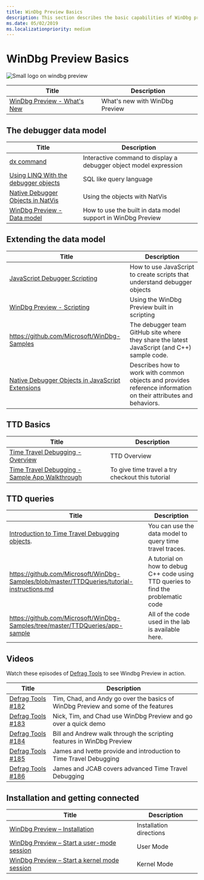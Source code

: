 ```yaml
---
title: WinDbg Preview Basics 
description: This section describes the basic capabilities of WinDbg preview debugger.
ms.date: 05/02/2019
ms.localizationpriority: medium
---
```


# WinDbg Preview Basics

![Small logo on windbg preview](images/windbgx-preview-logo.png) 

| Title               | Description        |
| ------------------- | -------------------|
|[WinDbg Preview - What's New](https://docs.microsoft.com/windows-hardware/drivers/debugger/debugging-using-windbg-preview)|What's new with WinDbg Preview |

## The debugger data model

| Title               | Description        |
| ------------------- | -------------------|
| [dx command](https://docs.microsoft.com/windows-hardware/drivers/debugger/dx--display-visualizer-variables-) | Interactive command to display a debugger object model expression |
| [Using LINQ With the debugger objects](https://docs.microsoft.com/windows-hardware/drivers/debugger/using-linq-with-the-debugger-objects) | SQL like query language |
| [Native Debugger Objects in NatVis](https://docs.microsoft.com/windows-hardware/drivers/debugger/native-debugger-objects-in-natvis)| Using the objects with NatVis |
| [WinDbg Preview - Data model](windbg-data-model-preview.md) | How to use the built in data model support in WinDbg Preview |

## Extending the data model

| Title               | Description        |
| ------------------- | -------------------|
| [JavaScript Debugger Scripting](https://docs.microsoft.com/windows-hardware/drivers/debugger/javascript-debugger-scripting) | How to use JavaScript to create scripts that understand debugger objects  |
| [WinDbg Preview - Scripting](https://docs.microsoft.com/windows-hardware/drivers/debugger/windbg-scripting-preview) |Using the WinDbg Preview built in scripting  |
| https://github.com/Microsoft/WinDbg-Samples |The debugger team GitHub site where they share the latest JavaScript (and C++) sample code. |
|[Native Debugger Objects in JavaScript Extensions](https://docs.microsoft.com/windows-hardware/drivers/debugger/native-objects-in-javascript-extensions) | Describes how to work with common objects and provides reference information on their attributes and behaviors.|

## TTD Basics

| Title               | Description        |
| ------------------- | -------------------|
| [Time Travel Debugging - Overview](https://docs.microsoft.com/windows-hardware/drivers/debugger/time-travel-debugging-overview) | TTD Overview |
[Time Travel Debugging - Sample App Walkthrough](https://docs.microsoft.com/windows-hardware/drivers/debugger/time-travel-debugging-walkthrough) |  To give time travel a try checkout this tutorial |

## TTD queries
| Title               | Description        |
| ------------------- | -------------------|
| [Introduction to Time Travel Debugging objects](https://docs.microsoft.com/windows-hardware/drivers/debugger/time-travel-debugging-object-model). |You can use the data model to query time travel traces.  
|  https://github.com/Microsoft/WinDbg-Samples/blob/master/TTDQueries/tutorial-instructions.md |A tutorial on how to debug C++ code using TTD queries to find the problematic code |
| https://github.com/Microsoft/WinDbg-Samples/tree/master/TTDQueries/app-sample | All of the code used in the lab is available here.

## Videos

Watch these episodes of [Defrag Tools](https://channel9.msdn.com/Shows/Defrag-Tools) to see Windbg Preview in action.  

| Title               | Description        |
|-------------------- |--------------------|
| [Defrag Tools #182](https://channel9.msdn.com/Shows/Defrag-Tools/Defrag-Tools-182-WinDbg-Preview-Part-1) |Tim, Chad, and Andy go over the basics of WinDbg Preview and some of the features |
| [Defrag Tools #183](https://channel9.msdn.com/Shows/Defrag-Tools/Defrag-Tools-183-WinDbg-Preview-Part-2) | Nick, Tim, and Chad use WinDbg Preview and go over a quick demo |
| [Defrag Tools #184](https://channel9.msdn.com/Shows/Defrag-Tools/Defrag-Tools-184-JavaScript-in-WinDbg-Preview) | Bill and Andrew walk through the scripting features in WinDbg Preview |
| [Defrag Tools #185](https://channel9.msdn.com/Shows/Defrag-Tools/Defrag-Tools-185-Time-Travel-Debugging-Introduction) | James and Ivette provide and introduction to Time Travel Debugging |
| [Defrag Tools #186](https://channel9.msdn.com/Shows/Defrag-Tools/Defrag-Tools-186-Time-Travel-Debugging-Advanced) | James and JCAB covers advanced Time Travel Debugging |

## Installation and getting connected 

| Title               | Description        |
| ------------------- | -------------------|
| [WinDbg Preview – Installation](windbg-install-preview.md) | Installation directions |
| [WinDbg Preview – Start a user-mode session](windbg-user-mode-preview.md) | User Mode  |
| [WinDbg Preview – Start a kernel mode session](windbg-kernel-mode-preview.md) | Kernel Mode |
